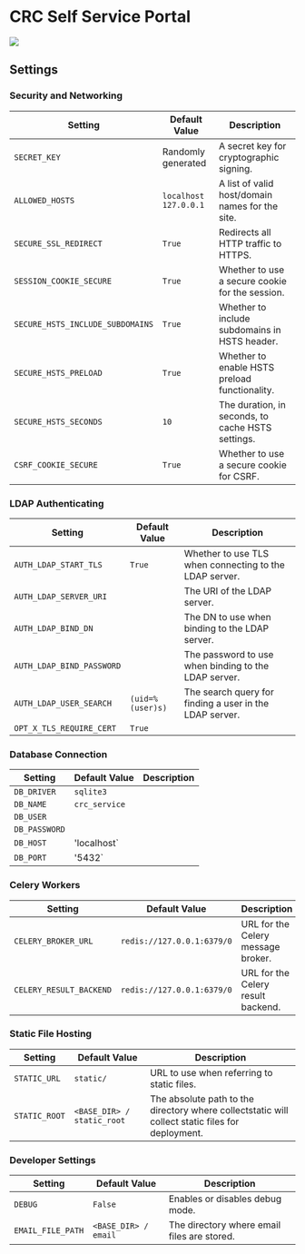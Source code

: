# CRC Self Service Portal

[![](https://app.codacy.com/project/badge/Grade/9ee06ecdddef4f75a8deeb42fa4a9651)](https://app.codacy.com?utm_source=gh&utm_medium=referral&utm_content=&utm_campaign=Badge_grade)

## Settings

### Security and Networking

| Setting                          | Default Value              | Description                                                                                      |
|----------------------------------|----------------------------|--------------------------------------------------------------------------------------------------|
| `SECRET_KEY`                     | Randomly generated         | A secret key for cryptographic signing.                                                          |
| `ALLOWED_HOSTS`                  | `localhost 127.0.0.1`      | A list of valid host/domain names for the site.                                                  |
| `SECURE_SSL_REDIRECT`            | `True`                     | Redirects all HTTP traffic to HTTPS.                                                             |
| `SESSION_COOKIE_SECURE`          | `True`                     | Whether to use a secure cookie for the session.                                                  |
| `SECURE_HSTS_INCLUDE_SUBDOMAINS` | `True`                     | Whether to include subdomains in HSTS header.                                                    |
| `SECURE_HSTS_PRELOAD`            | `True`                     | Whether to enable HSTS preload functionality.                                                    |
| `SECURE_HSTS_SECONDS`            | `10`                       | The duration, in seconds, to cache HSTS settings.                                                |
| `CSRF_COOKIE_SECURE`             | `True`                     | Whether to use a secure cookie for CSRF.                                                         |

### LDAP Authenticating

| Setting                          | Default Value              | Description                                                                                      |
|----------------------------------|----------------------------|--------------------------------------------------------------------------------------------------|
| `AUTH_LDAP_START_TLS`            | `True`                     | Whether to use TLS when connecting to the LDAP server.                                           |
| `AUTH_LDAP_SERVER_URI`           |                            | The URI of the LDAP server.                                                                      |
| `AUTH_LDAP_BIND_DN`              |                            | The DN to use when binding to the LDAP server.                                                   |
| `AUTH_LDAP_BIND_PASSWORD`        |                            | The password to use when binding to the LDAP server.                                             |
| `AUTH_LDAP_USER_SEARCH`          | `(uid=%(user)s)`           | The search query for finding a user in the LDAP server.                                          |
| `OPT_X_TLS_REQUIRE_CERT`         | `True`                     |                                                                                                  |

### Database Connection

| Setting                          | Default Value              | Description                                                                                      |
|----------------------------------|----------------------------|--------------------------------------------------------------------------------------------------|
| `DB_DRIVER`                      | `sqlite3`                  |                                                                                                  |
| `DB_NAME`                        | `crc_service`              |                                                                                                  |
| `DB_USER`                        |                            |                                                                                                  |
| `DB_PASSWORD`                    |                            |                                                                                                  |
| `DB_HOST`                        | 'localhost`                |                                                                                                  |
| `DB_PORT`                        | '5432`                     |                                                                                                  |

### Celery Workers

| Setting                          | Default Value              | Description                                                                                      |
|----------------------------------|----------------------------|--------------------------------------------------------------------------------------------------|
| `CELERY_BROKER_URL`              | `redis://127.0.0.1:6379/0` | URL for the Celery message broker.                                                               |
| `CELERY_RESULT_BACKEND`          | `redis://127.0.0.1:6379/0` | URL for the Celery result backend.                                                               |

### Static File Hosting

| Setting                          | Default Value              | Description                                                                                      |
|----------------------------------|----------------------------|--------------------------------------------------------------------------------------------------|
| `STATIC_URL`                     | `static/`                  | URL to use when referring to static files.                                                       |
| `STATIC_ROOT`                    | `<BASE_DIR> / static_root` | The absolute path to the directory where collectstatic will collect static files for deployment. |

### Developer Settings

| Setting                          | Default Value              | Description                                                                                      |
|----------------------------------|----------------------------|--------------------------------------------------------------------------------------------------|
| `DEBUG`                          | `False`                    | Enables or disables debug mode.                                                                  |
| `EMAIL_FILE_PATH`                | `<BASE_DIR> / email`       | The directory where email files are stored.                                                      |


